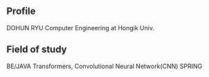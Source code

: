 ## Profile

DOHUN RYU
Computer Engineering at Hongik Univ.

## Field of study

BE/JAVA
Transformers, Convolutional Neural Network(CNN)
SPRING
